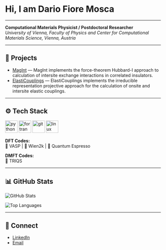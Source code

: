 # Hi, I am Dario Fiore Mosca 

---

**Computational Materials Physicist / Postdoctoral Researcher**  
*University of Vienna, Faculty of Physics and Center for Computational Materials Science, Vienna, Austria*  

---

## 📂 Projects  

- [MagInt](https://github.com/MagInteract/MagInt) — MagInt implements the force-theorem Hubbard-I approach to calculation of intersite exchange interactions in correlated insulators. 
- [ElastiCouplings](https://github.com/dariofiosca/ElastiCouplings) — ElastiCouplings implements the irreducible representation projective approach for the calculation of onsite and intersite elastic couplings.  

---

## ⚙️ Tech Stack  

<p align="left">
  <img src="https://cdn.jsdelivr.net/gh/devicons/devicon/icons/python/python-original.svg" alt="python" width="40" height="40"/>
  <img src="https://cdn.jsdelivr.net/gh/devicons/devicon/icons/fortran/fortran-original.svg" alt="fortran" width="40" height="40"/>
  <img src="https://cdn.jsdelivr.net/gh/devicons/devicon/icons/git/git-original.svg" alt="git" width="40" height="40"/>
  <img src="https://cdn.jsdelivr.net/gh/devicons/devicon/icons/linux/linux-original.svg" alt="linux" width="40" height="40"/>
</p>

**DFT Codes:**  
🖤 VASP | 🖤 Wien2k | 🖤 Quantum Espresso 


**DMFT Codes:**  
🖤 TRIQS 

---

## 📊 GitHub Stats  

![GitHub Stats](https://github-readme-stats.vercel.app/api?username=YOURUSERNAME&show_icons=false&theme=graywhite&title_color=000000&text_color=000000)  

![Top Languages](https://github-readme-stats.vercel.app/api/top-langs/?username=YOURUSERNAME&layout=compact&theme=graywhite&title_color=000000&text_color=000000)  

---

## 🔗 Connect  

- [LinkedIn](https://www.linkedin.com/in/dario-fiore-mosca-31b173157/)  
- [Email](dario.fiore.mosca@univie.ac.at)  

